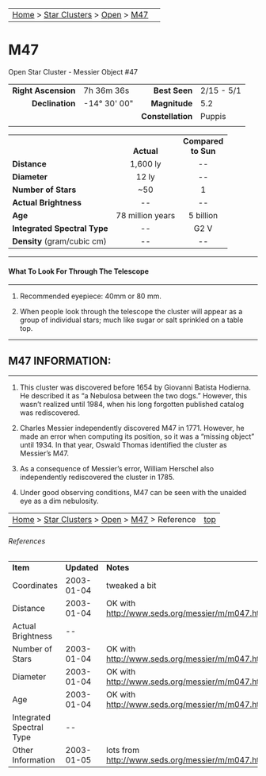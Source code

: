 <script src="/js/whatsup.js"></script>
<script type="text/javascript">
	var objectName ="M47"
	var objectDesc ="Open Star Cluster<br/>in the Constellation<br/>Puppis"
	var objectImage="other"
</script>

|    |    |
|:---|---:|
|[Home](/notes/#object-notes) > [Star Clusters](/notes/#star-clusters) > [Open](../!open-cluster-info) > [M47](#m47)| <div id=whatsup></div> |

# M47
Open Star Cluster - Messier Object #47
	
|   |   |   |   |
|--:|:--|--:|:--|
|**Right Ascension**|7h 36m 36s|**Best Seen**|2/15 - 5/1|
|**Declination**|-14&deg; 30' 00"|**Magnitude**|5.2|
|   |   |**Constellation**|Puppis|
|   |   |   |   |

|   |   |   |
|---|:---:|:---:|
|   | <br/>**Actual**| **Compared<br/>to Sun** |
|**Distance** | 1,600 ly | -- |
|**Diameter** | 12 ly | -- |
|**Number of Stars**| ~50 | 1 |
|**Actual Brightness**| -- | -- |
|**Age** | 78 million years | 5 billion  |
|**Integrated Spectral Type** | -- | G2 V |
|**Density** (gram/cubic cm) | -- | -- |

---
#### What To Look For Through The Telescope
---

1.	Recommended eyepiece: 40mm or 80 mm.

1.	When people look through the telescope the cluster will appear as a group of individual stars; much like sugar or salt sprinkled on a table top.

---
## M47 INFORMATION:
---

1.	This cluster was discovered before 1654 by Giovanni Batista Hodierna.  He described it as “a Nebulosa between the two dogs.”  However, this wasn’t realized until 1984, when his long forgotten published catalog was rediscovered.

1.	Charles Messier independently discovered M47 in 1771.  However, he made an error when computing its position, so it was a “missing object” until 1934.  In that year, Oswald Thomas identified the cluster as Messier’s M47.

1.	As a consequence of Messier’s error, William Herschel also independently rediscovered the cluster in 1785.
 
1.	Under good observing conditions, M47 can be seen with the unaided eye as a dim nebulosity.

|    |    |
|:---|---:|
|[Home](/notes/#object-notes) > [Star Clusters](/notes/#star-clusters) > [Open](../!open-cluster-info) > [M47](#m47) > Reference | [top](#m47) |

###### References

|   |   |   |
|---|---|---|
|**Item**|**Updated**|**Notes**| 
| Coordinates | 2003-01-04 | tweaked a bit |
| Distance | 2003-01-04 | OK with http://www.seds.org/messier/m/m047.html |
| Actual Brightness | -- |   |
| Number of Stars | 2003-01-04 | OK with http://www.seds.org/messier/m/m047.html|
| Diameter | 2003-01-04 | OK with http://www.seds.org/messier/m/m047.html |
| Age | 2003-01-04 | OK with http://www.seds.org/messier/m/m047.html |
| Integrated Spectral Type | -- |   |
| Other Information | 2003-01-05 | lots from http://www.seds.org/messier/m/m047.html |
